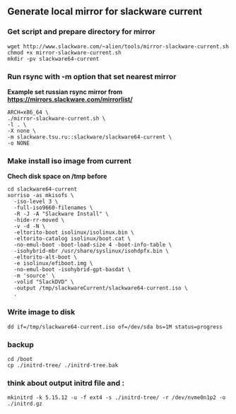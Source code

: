 ## Generate local mirror for slackware current
### Get script and prepare directory for mirror
```
wget http://www.slackware.com/~alien/tools/mirror-slackware-current.sh
chmod +x mirror-slackware-current.sh
mkdir -pv slackware64-current
```
### Run rsync with -m option that set nearest mirror 
**Example set russian rsync mirror from  https://mirrors.slackware.com/mirrorlist/**
```
ARCH=x86_64 \
./mirror-slackware-current.sh \
-l . \
-X none \
-m slackware.tsu.ru::slackware/slackware64-current \
-o NONE
```
### Make install iso image from current
**Chech disk space on /tmp before**
```
cd slackware64-current
xorriso -as mkisofs \
  -iso-level 3 \
  -full-iso9660-filenames \
  -R -J -A "Slackware Install" \
  -hide-rr-moved \
  -v -d -N \
  -eltorito-boot isolinux/isolinux.bin \
  -eltorito-catalog isolinux/boot.cat \
  -no-emul-boot -boot-load-size 4 -boot-info-table \
  -isohybrid-mbr /usr/share/syslinux/isohdpfx.bin \
  -eltorito-alt-boot \
  -e isolinux/efiboot.img \
  -no-emul-boot -isohybrid-gpt-basdat \
  -m 'source' \
  -volid "SlackDVD" \
  -output /tmp/slackwareCurrent/slackware64-current.iso \
  .
```
### Write image to disk
```
dd if=/tmp/slackware64-current.iso of=/dev/sda bs=1M status=progress
```
### backup
```
cd /boot
cp ./initrd-tree/ ./initrd-tree.bak
```
### think about output initrd file and :
```
mkinitrd -k 5.15.12 -u -f ext4 -s ./initrd-tree/ -r /dev/nvme0n1p2 -o ./initrd.gz
```
